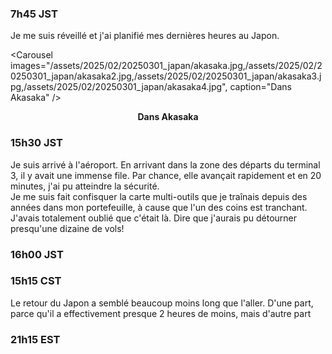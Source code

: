 ### 7h45 JST
Je me suis réveillé et j'ai planifié mes dernières heures au Japon.

<Carousel
    images="/assets/2025/02/20250301_japan/akasaka.jpg,/assets/2025/02/20250301_japan/akasaka2.jpg,/assets/2025/02/20250301_japan/akasaka3.jpg,/assets/2025/02/20250301_japan/akasaka4.jpg",
    caption="Dans Akasaka"
/>
<p align="center"><b>Dans Akasaka</b></p>

### 15h30 JST
Je suis arrivé à l'aéroport. En arrivant dans la zone des départs du terminal 3, il y avait une immense file. Par chance, elle avançait rapidement et en 20 minutes, j'ai pu atteindre la sécurité.  
Je me suis fait confisquer la carte multi-outils que je traînais depuis des années dans mon portefeuille, à cause que l'un des coins est tranchant. J'avais totalement oublié que c'était là. Dire que j'aurais pu détourner presqu'une dizaine de vols!

### 16h00 JST


### 15h15 CST
Le retour du Japon a semblé beaucoup moins long que l'aller. D'une part, parce qu'il a effectivement presque 2 heures de moins, mais d'autre part


### 21h15 EST

